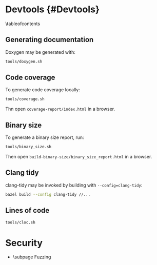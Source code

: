 # Devtools {#Devtools}

\tableofcontents

## Generating documentation

Doxygen may be generated with:

```sh
tools/doxygen.sh
```

## Code coverage

To generate code coverage locally:

```sh
tools/coverage.sh
```

Thn open `coverage-report/index.html` in a browser.

## Binary size

To generate a binary size report, run:

```sh
tools/binary_size.sh
```

Then open `build-binary-size/binary_size_report.html` in a browser.

## Clang tidy

clang-tidy may be invoked by building with `--config=clang-tidy`:

```sh
bazel build --config clang-tidy //...
```

## Lines of code

```sh
tools/cloc.sh
```

# Security

- \subpage Fuzzing
